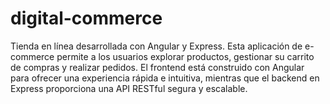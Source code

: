 # digital-commerce
Tienda en línea desarrollada con Angular y Express.  Esta aplicación de e-commerce permite a los usuarios explorar productos, gestionar su carrito de compras y realizar pedidos. El frontend está construido con Angular para ofrecer una experiencia rápida e intuitiva, mientras que el backend en Express proporciona una API RESTful segura y escalable.
